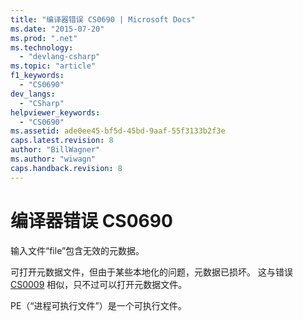 ```yaml
---
title: "编译器错误 CS0690 | Microsoft Docs"
ms.date: "2015-07-20"
ms.prod: ".net"
ms.technology: 
  - "devlang-csharp"
ms.topic: "article"
f1_keywords: 
  - "CS0690"
dev_langs: 
  - "CSharp"
helpviewer_keywords: 
  - "CS0690"
ms.assetid: ade0ee45-bf5d-45bd-9aaf-55f3133b2f3e
caps.latest.revision: 8
author: "BillWagner"
ms.author: "wiwagn"
caps.handback.revision: 8
---
```

# 编译器错误 CS0690
输入文件“file”包含无效的元数据。  
  
 可打开元数据文件，但由于某些本地化的问题，元数据已损坏。 这与错误 [CS0009](../../csharp/misc/cs0009.md) 相似，只不过可以打开元数据文件。  
  
 PE（“进程可执行文件”）是一个可执行文件。